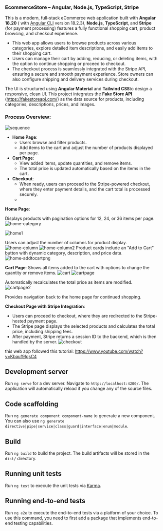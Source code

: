 
### EcommerceStore – Angular, Node.js, TypeScript, Stripe

This is a modern, full-stack eCommerce web application built with **Angular 18.20** ( with [Angular CLI](https://github.com/angular/angular-cli) version 18.2.3), **Node.js**, **TypeScript**, and **Stripe** (for payment processing) features a fully functional shopping cart, product browsing, and checkout experience.

- This web app allows users to browse products across various categories, explore detailed item descriptions, and easily add items to their shopping cart. 
- Users can manage their cart by adding, reducing, or deleting items, with the option to continue shopping or proceed to checkout. 
- The checkout process is seamlessly integrated with the Stripe API, ensuring a secure and smooth payment experience. Store owners can also configure shipping and delivery services during checkout.

The UI is structured using **Angular Material** and **Tailwind CSS**to design a responsive, clean UI. 
This project integrates the **Fake Store API** (https://fakestoreapi.com/) as the data source for products, including categories, descriptions, prices, and images.



### Process Overview:
 ![sequence](https://github.com/user-attachments/assets/60a28b1f-02da-4b0f-b098-bb65b26e62d0)
- **Home Page**: 
  - Users browse and filter products.
  - Add items to the cart and adjust the number of products displayed per page.
- **Cart Page**: 
  - View added items, update quantities, and remove items.
  - The total price is updated automatically based on the items in the cart.
- **Checkout**: 
  - When ready, users can proceed to the Stripe-powered checkout, where they enter payment details, and the cart total is processed securely.
  - 
 **Home Page**: 

Displays products with pagination options for 12, 24, or 36 items per page.
![home-category](https://github.com/user-attachments/assets/1cadde9f-27ac-4a07-9606-665febe26cb1)

![home1](https://github.com/user-attachments/assets/c991da36-d3d0-4333-8df7-63225b41d197)

Users can adjust the number of columns for product display.
![home-column](https://github.com/user-attachments/assets/ec3e1483-f8ec-4d40-8be4-661f94384282)
![home-column2](https://github.com/user-attachments/assets/68e55bae-dfeb-4dca-936c-807287df7715)
Product cards include an "Add to Cart" button with dynamic category, description, and price data.
![home-addtocartpng](https://github.com/user-attachments/assets/b9f73a5c-9680-48ce-b1b8-2b06c48c0a85)

 **Cart Page**: 
Shows all items added to the cart with options to change the quantity or remove items.
![cart](https://github.com/user-attachments/assets/11d003c4-8966-4c84-a07e-b576061bd1a8)
![cartpage](https://github.com/user-attachments/assets/bf80e00a-9e0b-4184-aabf-ab2c3090a519)

Automatically recalculates the total price as items are modified.
![cartpage2](https://github.com/user-attachments/assets/302d146b-caac-4881-9018-271cd95e8382)

Provides navigation back to the home page for continued shopping.

**Checkout Page with Stripe Integration**: 
   - Users can proceed to checkout, where they are redirected to the Stripe-hosted payment page.
   - The Stripe page displays the selected products and calculates the total price, including shipping fees.
   - After payment, Stripe returns a session ID to the backend, which is then handled by the server.
![checkout](https://github.com/user-attachments/assets/51966f75-5b5b-4e2b-9260-c152e20cccf3)


 this web app followed this tutorial: https://www.youtube.com/watch?v=Kbauf9IgsC4

## Development server

Run `ng serve` for a dev server. Navigate to `http://localhost:4200/`. The application will automatically reload if you change any of the source files.

## Code scaffolding

Run `ng generate component component-name` to generate a new component. You can also use `ng generate directive|pipe|service|class|guard|interface|enum|module`.

## Build

Run `ng build` to build the project. The build artifacts will be stored in the `dist/` directory.

## Running unit tests

Run `ng test` to execute the unit tests via [Karma](https://karma-runner.github.io).

## Running end-to-end tests

Run `ng e2e` to execute the end-to-end tests via a platform of your choice. To use this command, you need to first add a package that implements end-to-end testing capabilities.
